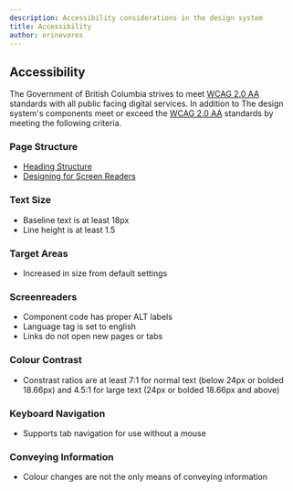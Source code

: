 ```yaml
---
description: Accessibility considerations in the design system
title: Accessibility
author: orinevares
---
```


## Accessibility

The Government of British Columbia strives to meet [WCAG 2.0 AA](https://www.w3.org/TR/WCAG20/) standards with all public facing digital services. In addition to The design system's components meet or exceed the [WCAG 2.0 AA](https://www.w3.org/TR/WCAG20/) standards by meeting the following criteria.

### Page Structure
* [Heading Structure](https://www.nomensa.com/blog/2017/how-structure-headings-web-accessibility)
* [Designing for Screen Readers](https://webaim.org/techniques/screenreader/)

### Text Size
* Baseline text is at least 18px
* Line height is at least 1.5

### Target Areas
* Increased in size from default settings

### Screenreaders

* Component code has proper ALT labels
* Language tag is set to english
* Links do not open new pages or tabs

### Colour Contrast
* Constrast ratios are at least 7:1 for normal text (below 24px or bolded 18.66px) and 4.5:1 for large text (24px or bolded 18.66px and above)

### Keyboard Navigation
* Supports tab navigation for use without a mouse

### Conveying Information
* Colour changes are not the only means of conveying information
